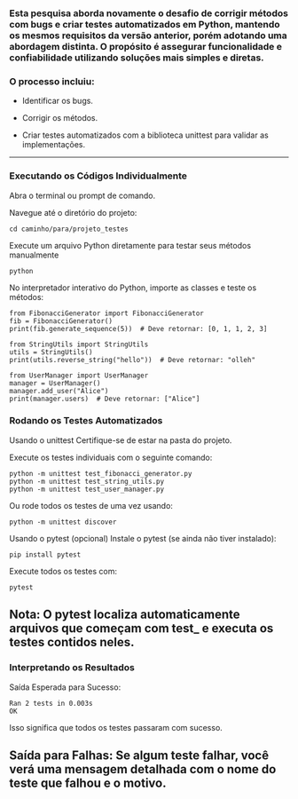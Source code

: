 ### Esta pesquisa aborda novamente o desafio de corrigir métodos com bugs e criar testes automatizados em Python, mantendo os mesmos requisitos da versão anterior, porém adotando uma abordagem distinta. O propósito é assegurar funcionalidade e confiabilidade utilizando soluções mais simples e diretas.


### O processo incluiu:
* Identificar os bugs.

* Corrigir os métodos.

* Criar testes automatizados com a biblioteca unittest para validar as implementações.

---
### Executando os Códigos Individualmente
Abra o terminal ou prompt de comando.

Navegue até o diretório do projeto:
```
cd caminho/para/projeto_testes
```
Execute um arquivo Python diretamente para testar seus métodos manualmente
```
python
```
No interpretador interativo do Python, importe as classes e teste os métodos:
```
from FibonacciGenerator import FibonacciGenerator
fib = FibonacciGenerator()
print(fib.generate_sequence(5))  # Deve retornar: [0, 1, 1, 2, 3]

from StringUtils import StringUtils
utils = StringUtils()
print(utils.reverse_string("hello"))  # Deve retornar: "olleh"

from UserManager import UserManager
manager = UserManager()
manager.add_user("Alice")
print(manager.users)  # Deve retornar: ["Alice"]
```
### Rodando os Testes Automatizados
Usando o unittest
Certifique-se de estar na pasta do projeto.

Execute os testes individuais com o seguinte comando:
```
python -m unittest test_fibonacci_generator.py
python -m unittest test_string_utils.py
python -m unittest test_user_manager.py
```
Ou rode todos os testes de uma vez usando:

```
python -m unittest discover
```

Usando o pytest (opcional)
Instale o pytest (se ainda não tiver instalado):

```
pip install pytest
```
Execute todos os testes com:
```
pytest
```
**Nota:** O pytest localiza automaticamente arquivos que começam com test_ e executa os testes contidos neles.
---
### Interpretando os Resultados
Saída Esperada para Sucesso:
```
Ran 2 tests in 0.003s
OK
```
Isso significa que todos os testes passaram com sucesso.

**Saída para Falhas:** Se algum teste falhar, você verá uma mensagem detalhada com o nome do teste que falhou e o motivo.
---





